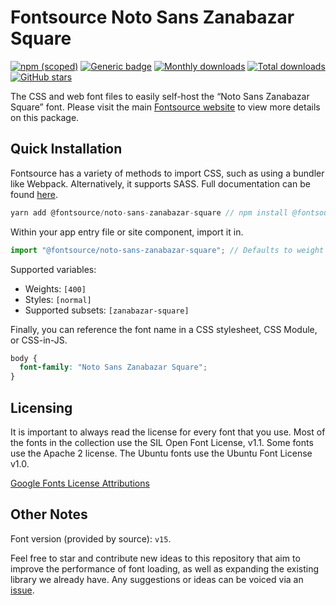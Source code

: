 # Fontsource Noto Sans Zanabazar Square

[![npm (scoped)](https://img.shields.io/npm/v/@fontsource/noto-sans-zanabazar-square?color=brightgreen)](https://www.npmjs.com/package/@fontsource/noto-sans-zanabazar-square) [![Generic badge](https://img.shields.io/badge/fontsource-passing-brightgreen)](https://github.com/fontsource/fontsource) [![Monthly downloads](https://badgen.net/npm/dm/@fontsource/noto-sans-zanabazar-square)](https://github.com/fontsource/fontsource) [![Total downloads](https://badgen.net/npm/dt/@fontsource/noto-sans-zanabazar-square)](https://github.com/fontsource/fontsource) [![GitHub stars](https://img.shields.io/github/stars/fontsource/fontsource.svg?style=social&label=Star)](https://github.com/fontsource/fontsource/stargazers)

The CSS and web font files to easily self-host the “Noto Sans Zanabazar Square” font. Please visit the main [Fontsource website](https://fontsource.org/fonts/noto-sans-zanabazar-square) to view more details on this package.

## Quick Installation

Fontsource has a variety of methods to import CSS, such as using a bundler like Webpack. Alternatively, it supports SASS. Full documentation can be found [here](https://fontsource.org/docs/introduction).

```javascript
yarn add @fontsource/noto-sans-zanabazar-square // npm install @fontsource/noto-sans-zanabazar-square
```

Within your app entry file or site component, import it in.

```javascript
import "@fontsource/noto-sans-zanabazar-square"; // Defaults to weight 400.
```

Supported variables:

- Weights: `[400]`
- Styles: `[normal]`
- Supported subsets: `[zanabazar-square]`

Finally, you can reference the font name in a CSS stylesheet, CSS Module, or CSS-in-JS.

```css
body {
  font-family: "Noto Sans Zanabazar Square";
}
```

## Licensing

It is important to always read the license for every font that you use.
Most of the fonts in the collection use the SIL Open Font License, v1.1. Some fonts use the Apache 2 license. The Ubuntu fonts use the Ubuntu Font License v1.0.

[Google Fonts License Attributions](https://fonts.google.com/attribution)

## Other Notes

Font version (provided by source): `v15`.

Feel free to star and contribute new ideas to this repository that aim to improve the performance of font loading, as well as expanding the existing library we already have. Any suggestions or ideas can be voiced via an [issue](https://github.com/fontsource/fontsource/issues).
